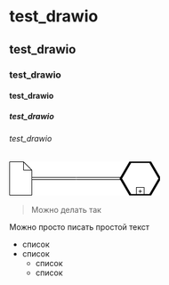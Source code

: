 # test_drawio
## test_drawio
### test_drawio
#### test_drawio
##### test_drawio
###### test_drawio

![bpmn_diagram](https://github.com/dkorolev13/test_drawio/blob/main/Untitled_Diagram.drawio.png)

> Можно делать так

Можно просто писать простой текст

* список
* список
  * список
  * список
